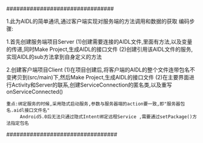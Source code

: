 ################################

1.此为AIDL的简单通讯,通过客户端实现对服务端的方法调用和数据的获取
编码步骤:

1.首先创建服务端项目Server
          (1)创建需要连接的AIDL文件,里面有方法,以及变量的传递,同时Make Project,生成AIDL的接口文件
          (2)创建引用该AIDL文件的服务,实现AIDL的sub方法拿到自身定义的方法
          
2.创建客户端项目Client
          (1)在项目创建后,将客户端的AIDL的整个文件连带包名不变拷贝到(src/main)下,然后Make Project,生成AIDL的接口文件
          (2)在主要界面进行Activity和Server的联系,创建ServiceConnection的匿名类,以及重写onServiceConnected()

    重点:绑定服务的时候,采用隐式启动服务,参数与服务器端的action要一致,即"服务器包名.aidl接口文件名"  
         Android5.0后无法只通过隐式Intent绑定远程Service ,需要通过setPackage()方法指定包名 
#################################

